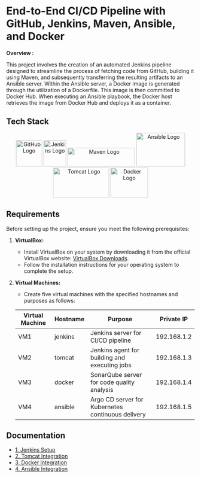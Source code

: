# End-to-End CI/CD Pipeline with GitHub, Jenkins, Maven, Ansible, and Docker 

**Overview :**  

This project involves the creation of an automated Jenkins pipeline designed to streamline the process of fetching code from GitHub, building it using Maven, and subsequently transferring the resulting artifacts to an Ansible server. Within the Ansible server, a Docker image is generated through the utilization of a Dockerfile. This image is then committed to Docker Hub. When executing an Ansible playbook, the Docker host retrieves the image from Docker Hub and deploys it as a container.

## Tech Stack

<p align="center">
  <img src="https://github.githubassets.com/images/modules/logos_page/GitHub-Mark.png" alt="GitHub Logo" width="70" height="70">
  <img src="https://www.jenkins.io/images/logos/jenkins/jenkins.svg" alt="Jenkins Logo" width="60" height="70">
  <img src="https://maven.apache.org/images/maven-logo-black-on-white.png" alt="Maven Logo" width="180" height="50">
  <img src="https://github.com/yuabhishek14/jenkins-to-ansible-docker-automation/assets/43784560/1f0713b3-9a18-419a-8dc9-69c2a2b9363e" alt="Ansible Logo" width="130" height="90">
  <img src="https://learncybers.com/wp-content/uploads/2023/03/Screenshot-2023-03-18-at-2.58.04-AM.png" alt="Tomcat Logo" width="150" height="80">
  <img src="https://github.com/yuabhishek14/Production-E2E-Pipeline/assets/43784560/80447647-d723-42fc-8b60-209d9a511115" alt="Docker Logo" width="100" height="80">
</p>

## Requirements
Before setting up the project, ensure you meet the following prerequisites:

1. **VirtualBox:**
   - Install VirtualBox on your system by downloading it from the official VirtualBox website: [VirtualBox Downloads](https://www.virtualbox.org/wiki/Downloads).
   - Follow the installation instructions for your operating system to complete the setup.

2. **Virtual Machines:**
   - Create five virtual machines with the specified hostnames and purposes as follows:

   | Virtual Machine  | Hostname       | Purpose                                    | Private IP       |
   |------------------|----------------|--------------------------------------------|-----------------|
   | VM1              | jenkins        | Jenkins server for CI/CD pipeline         | 192.168.1.2     |
   | VM2              | tomcat         | Jenkins agent for building and executing jobs | 192.168.1.3               |
   | VM3              | docker         | SonarQube server for code quality analysis | 192.168.1.4     |
   | VM4              | ansible        | Argo CD server for Kubernetes continuous delivery | 192.168.1.5              |


## Documentation

- [1. Jenkins Setup](https://github.com/yuabhishek14/jenkins-to-ansible-docker-automation/blob/main/Jenkins-Setup.md)
- [2. Tomcat Integration](https://github.com/yuabhishek14/jenkins-to-ansible-docker-automation/blob/main/Tomcat-Integration.md)
- [3. Docker Integration](https://github.com/yuabhishek14/jenkins-to-ansible-docker-automation/blob/main/Docker-Integration.md)
- [4. Ansible Integration](https://github.com/yuabhishek14/jenkins-to-ansible-docker-automation/blob/main/Ansible-Integration.md)
